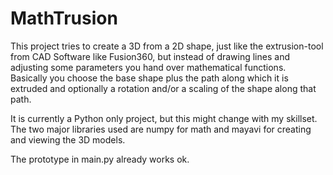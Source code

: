 # MathTrusion
This project tries to create a 3D from a 2D shape, just like the extrusion-tool from CAD Software like Fusion360, but instead of drawing lines and adjusting some parameters you hand over mathematical functions.</br>
Basically you choose the base shape plus the path along which it is extruded and optionally a rotation and/or a scaling of the shape along that path.

It is currently a Python only project, but this might change with my skillset.
The two major libraries used are numpy for math and mayavi for creating and viewing the 3D models.

The prototype in main.py already works ok.
